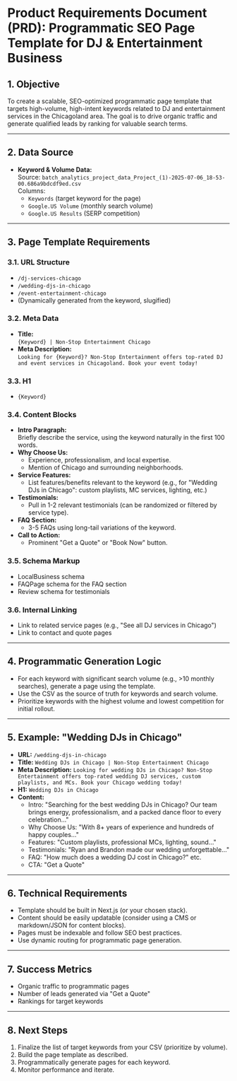 # Product Requirements Document (PRD): Programmatic SEO Page Template for DJ & Entertainment Business

## 1. Objective

To create a scalable, SEO-optimized programmatic page template that targets high-volume, high-intent keywords related to DJ and entertainment services in the Chicagoland area. The goal is to drive organic traffic and generate qualified leads by ranking for valuable search terms.

---

## 2. Data Source

- **Keyword & Volume Data:**  
  Source: `batch_analytics_project_data_Project_(1)-2025-07-06_18-53-00.686a9bdcdf9ed.csv`  
  Columns:  
  - `Keywords` (target keyword for the page)  
  - `Google.US Volume` (monthly search volume)  
  - `Google.US Results` (SERP competition)

---

## 3. Page Template Requirements

### 3.1. URL Structure
- `/dj-services-chicago`
- `/wedding-djs-in-chicago`
- `/event-entertainment-chicago`
- (Dynamically generated from the keyword, slugified)

### 3.2. Meta Data
- **Title:**  
  `{Keyword} | Non-Stop Entertainment Chicago`
- **Meta Description:**  
  `Looking for {Keyword}? Non-Stop Entertainment offers top-rated DJ and event services in Chicagoland. Book your event today!`

### 3.3. H1
- `{Keyword}`

### 3.4. Content Blocks
- **Intro Paragraph:**  
  Briefly describe the service, using the keyword naturally in the first 100 words.
- **Why Choose Us:**  
  - Experience, professionalism, and local expertise.
  - Mention of Chicago and surrounding neighborhoods.
- **Service Features:**  
  - List features/benefits relevant to the keyword (e.g., for "Wedding DJs in Chicago": custom playlists, MC services, lighting, etc.)
- **Testimonials:**  
  - Pull in 1-2 relevant testimonials (can be randomized or filtered by service type).
- **FAQ Section:**  
  - 3-5 FAQs using long-tail variations of the keyword.
- **Call to Action:**  
  - Prominent "Get a Quote" or "Book Now" button.

### 3.5. Schema Markup
- LocalBusiness schema
- FAQPage schema for the FAQ section
- Review schema for testimonials

### 3.6. Internal Linking
- Link to related service pages (e.g., "See all DJ services in Chicago")
- Link to contact and quote pages

---

## 4. Programmatic Generation Logic
- For each keyword with significant search volume (e.g., >10 monthly searches), generate a page using the template.
- Use the CSV as the source of truth for keywords and search volume.
- Prioritize keywords with the highest volume and lowest competition for initial rollout.

---

## 5. Example: "Wedding DJs in Chicago"
- **URL:** `/wedding-djs-in-chicago`
- **Title:** `Wedding DJs in Chicago | Non-Stop Entertainment Chicago`
- **Meta Description:** `Looking for wedding DJs in Chicago? Non-Stop Entertainment offers top-rated wedding DJ services, custom playlists, and MCs. Book your Chicago wedding today!`
- **H1:** `Wedding DJs in Chicago`
- **Content:**  
  - Intro: "Searching for the best wedding DJs in Chicago? Our team brings energy, professionalism, and a packed dance floor to every celebration…"
  - Why Choose Us: "With 8+ years of experience and hundreds of happy couples…"
  - Features: "Custom playlists, professional MCs, lighting, sound…"
  - Testimonials: "Ryan and Brandon made our wedding unforgettable…"
  - FAQ: "How much does a wedding DJ cost in Chicago?" etc.
  - CTA: "Get a Quote"

---

## 6. Technical Requirements
- Template should be built in Next.js (or your chosen stack).
- Content should be easily updatable (consider using a CMS or markdown/JSON for content blocks).
- Pages must be indexable and follow SEO best practices.
- Use dynamic routing for programmatic page generation.

---

## 7. Success Metrics
- Organic traffic to programmatic pages
- Number of leads generated via "Get a Quote"
- Rankings for target keywords

---

## 8. Next Steps
1. Finalize the list of target keywords from your CSV (prioritize by volume).
2. Build the page template as described.
3. Programmatically generate pages for each keyword.
4. Monitor performance and iterate. 